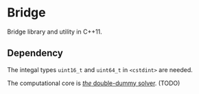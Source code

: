 Bridge
======
Bridge library and utility in C++11.

## Dependency ##
The integal types `uint16_t` and `uint64_t` in `<cstdint>` are needed.

The computational core is [*the* double-dummy solver][dds].  (TODO)

[dds]: https://github.com/dds-bridge/dds
